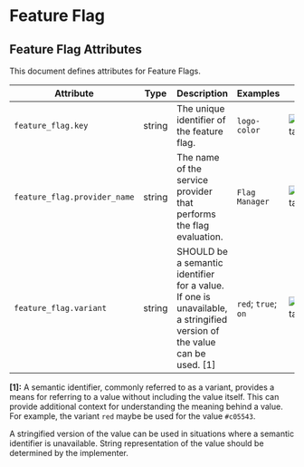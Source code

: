 <!--- Hugo front matter used to generate the website version of this page:
--->

<!-- NOTE: THIS FILE IS AUTOGENERATED. DO NOT EDIT BY HAND. -->
<!-- see templates/registry/markdown/attribute_namespace.md.j2 -->

# Feature Flag

## Feature Flag Attributes

This document defines attributes for Feature Flags.

| Attribute                    | Type   | Description                                                                                                             | Examples            | Stability                                                        |
| ---------------------------- | ------ | ----------------------------------------------------------------------------------------------------------------------- | ------------------- | ---------------------------------------------------------------- |
| `feature_flag.key`           | string | The unique identifier of the feature flag.                                                                              | `logo-color`        | ![Experimental](https://img.shields.io/badge/-experimental-blue) |
| `feature_flag.provider_name` | string | The name of the service provider that performs the flag evaluation.                                                     | `Flag Manager`      | ![Experimental](https://img.shields.io/badge/-experimental-blue) |
| `feature_flag.variant`       | string | SHOULD be a semantic identifier for a value. If one is unavailable, a stringified version of the value can be used. [1] | `red`; `true`; `on` | ![Experimental](https://img.shields.io/badge/-experimental-blue) |

**[1]:** A semantic identifier, commonly referred to as a variant, provides a means
for referring to a value without including the value itself. This can
provide additional context for understanding the meaning behind a value.
For example, the variant `red` maybe be used for the value `#c05543`.

A stringified version of the value can be used in situations where a
semantic identifier is unavailable. String representation of the value
should be determined by the implementer.
